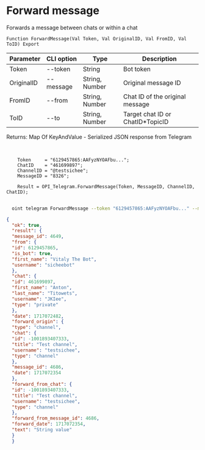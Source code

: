 ﻿---
sidebar_position: 11
---

# Forward message
 Forwards a message between chats or within a chat



`Function ForwardMessage(Val Token, Val OriginalID, Val FromID, Val ToID) Export`

  | Parameter | CLI option | Type | Description |
  |-|-|-|-|
  | Token | --token | String | Bot token |
  | OriginalID | --message | String, Number | Original message ID |
  | FromID | --from | String, Number | Chat ID of the original message |
  | ToID | --to | String, Number | Target chat ID or ChatID*TopicID |

  
  Returns:  Map Of KeyAndValue - Serialized JSON response from Telegram

<br/>




```bsl title="Code example"
    Token     = "6129457865:AAFyzNYOAFbu...";
    ChatID    = "461699897";
    ChannelID = "@testsichee";
    MessageID = "8326";

    Result = OPI_Telegram.ForwardMessage(Token, MessageID, ChannelID, ChatID);
```



```sh title="CLI command example"
    
  oint telegram ForwardMessage --token "6129457865:AAFyzNYOAFbu..." --message %message% --from %from% --to %to%

```

```json title="Result"
{
  "ok": true,
  "result": {
  "message_id": 4649,
  "from": {
  "id": 6129457865,
  "is_bot": true,
  "first_name": "Vitaly The Bot",
  "username": "sicheebot"
  },
  "chat": {
  "id": 461699897,
  "first_name": "Anton",
  "last_name": "Titowets",
  "username": "JKIee",
  "type": "private"
  },
  "date": 1717072482,
  "forward_origin": {
  "type": "channel",
  "chat": {
  "id": -1001893407333,
  "title": "Test channel",
  "username": "testsichee",
  "type": "channel"
  },
  "message_id": 4686,
  "date": 1717072354
  },
  "forward_from_chat": {
  "id": -1001893407333,
  "title": "Test channel",
  "username": "testsichee",
  "type": "channel"
  },
  "forward_from_message_id": 4686,
  "forward_date": 1717072354,
  "text": "String value"
  }
  }
```
